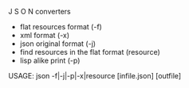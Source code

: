 
 J S O N   converters

 - flat resources format (-f)
 - xml format (-x)
 - json original format (-j)
 - find resources in the flat format (resource)
 - lisp alike print (-p)

 USAGE: json -f|-j|-p|-x|resource [infile.json] [outfile]
